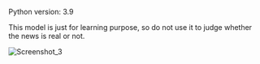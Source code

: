 Python version: 3.9

This model is just for learning purpose, so do not use it to judge whether the news is real or not.


![Screenshot_3](https://github.com/Koks-creator/FakeNewsDetectionApi/assets/73878161/01e2d4b4-0bac-420e-bafe-aa4353029ed2)
